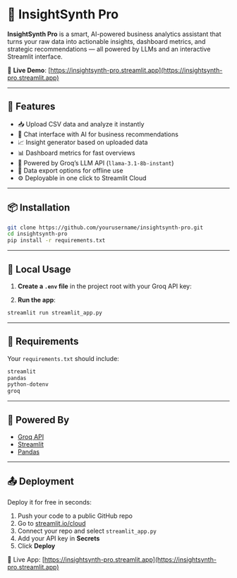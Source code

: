 # 🧠 InsightSynth Pro

**InsightSynth Pro** is a smart, AI-powered business analytics assistant that turns your raw data into actionable insights, dashboard metrics, and strategic recommendations — all powered by LLMs and an interactive Streamlit interface.

🔗 **Live Demo**: [https://insightsynth-pro.streamlit.app](https://insightsynth-pro.streamlit.app)

---

## 🚀 Features

- 📥 Upload CSV data and analyze it instantly  
- 💬 Chat interface with AI for business recommendations  
- 📈 Insight generator based on uploaded data  
- 📊 Dashboard metrics for fast overviews  
- 🧠 Powered by Groq’s LLM API (`llama-3.1-8b-instant`)  
- 💾 Data export options for offline use  
- ⚙️ Deployable in one click to Streamlit Cloud  

---

## 📦 Installation

```bash
git clone https://github.com/yourusername/insightsynth-pro.git
cd insightsynth-pro
pip install -r requirements.txt
```

---

## 🧪 Local Usage

1. **Create a `.env` file** in the project root with your Groq API key:

2. **Run the app**:

```bash
streamlit run streamlit_app.py
```

---

## 📄 Requirements

Your `requirements.txt` should include:

```txt
streamlit
pandas
python-dotenv
groq
```

---

## 🧠 Powered By

- [Groq API](https://console.groq.com)  
- [Streamlit](https://streamlit.io)  
- [Pandas](https://pandas.pydata.org)  

---

## 📤 Deployment

Deploy it for free in seconds:

1. Push your code to a public GitHub repo  
2. Go to [streamlit.io/cloud](https://streamlit.io/cloud)  
3. Connect your repo and select `streamlit_app.py`  
4. Add your API key in **Secrets**  
5. Click **Deploy**  

🔗 Live App: [https://insightsynth-pro.streamlit.app](https://insightsynth-pro.streamlit.app)

